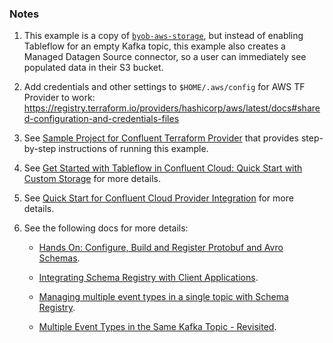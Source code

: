 ### Notes

1. This example is a copy of [`byob-aws-storage`](https://github.com/confluentinc/terraform-provider-confluent/tree/master/examples/configurations/tableflow/confluent-managed-storage), but instead of enabling Tableflow for an empty Kafka topic, this example also creates a Managed Datagen Source connector, so a user can immediately see populated data in their S3 bucket.
2. Add credentials and other settings to `$HOME/.aws/config` for AWS TF Provider to work: https://registry.terraform.io/providers/hashicorp/aws/latest/docs#shared-configuration-and-credentials-files
3. See [Sample Project for Confluent Terraform Provider](https://registry.terraform.io/providers/confluentinc/confluent/latest/docs/guides/sample-project) that provides step-by-step instructions of running this example.
4. See [Get Started with Tableflow in Confluent Cloud: Quick Start with Custom Storage](https://docs.confluent.io/cloud/current/topics/tableflow/get-started/quick-start-custom-storage-glue.html#cloud-tableflow-quick-start) for more details.
5. See [Quick Start for Confluent Cloud Provider Integration](https://docs.confluent.io/cloud/current/connectors/provider-integration/index.html) for more details.
6. See the following docs for more details:

   * [Hands On: Configure, Build and Register Protobuf and Avro Schemas](https://developer.confluent.io/learn-kafka/schema-registry/configure-schemas-hands-on/).

   * [Integrating Schema Registry with Client Applications](https://developer.confluent.io/learn-kafka/schema-registry/integrate-schema-registry-with-clients/).

   * [Managing multiple event types in a single topic with Schema Registry](https://www.confluent.io/events/kafka-summit-europe-2021/managing-multiple-event-types-in-a-single-topic-with-schema-registry/).

   * [Multiple Event Types in the Same Kafka Topic - Revisited](https://www.confluent.io/blog/multiple-event-types-in-the-same-kafka-topic/).
